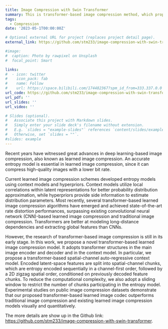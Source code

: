 ```yaml
---
title: Image Compression with Swin Transformer
summary: This is transformer-based image compression method, which propose a 2D zigzag entropy model. The paper of this project won the Best Student Paper Award.
tags:
  - Compression
date: '2023-05-1T00:00:00Z'

# Optional external URL for project (replaces project detail page).
external_link: https://github.com/stm233/image-compression-with-swin-transformer

#image:
#  caption: Photo by rawpixel on Unsplash
#  focal_point: Smart

links:
#  - icon: twitter
#    icon_pack: fab
#    name: Follow
#    url: https://space.bilibili.com/174482367?spm_id_from=333.337.0.0
url_code: https://github.com/stm233/image-compression-with-swin-transformer
url_pdf: ''
url_slides: ''
url_video: ''

# Slides (optional).
#   Associate this project with Markdown slides.
#   Simply enter your slide deck's filename without extension.
#   E.g. `slides = "example-slides"` references `content/slides/example-slides.md`.
#   Otherwise, set `slides = ""`.
#slides: example
---
```


Recent years have witnessed great advances in deep learning-based image compression, also known as learned image compression. An accurate entropy model is essential in learned image compression, since it can compress high-quality images with a lower bit rate. 

Current learned image compression schemes developed entropy models using context models and hyperpriors. Context models utilize local correlations within latent representations for better probability distribution approximation, while hyperpriors provide side information to estimate distribution parameters. Most recently, several transformer-based learned image compression algorithms have emerged and achieved state-of-the-art rate distortion performances, surpassing existing convolutional neural network (CNN)-based learned image compression and traditional image compression. Transformers are better at modeling long-distance dependencies and extracting global features than CNNs. 

However, the research of transformer-based image compression is still in its early stage. In this work, we propose a novel transformer-based learned image compression model. It adopts transformer structures in the main image encoder and decoder and in the context model. In
particular, we propose a transformer-based spatial-channel auto-regressive context model. Encoded latent-space features are split into spatial-channel chunks, which are entropy encoded sequentially in a channel-first order, followed by a 2D zigzag spatial order, conditioned on previously decoded feature chunks. To reduce the computational complexity, we also adopt a sliding window to restrict the number of chunks participating in the entropy model. Experimental studies on public image compression datasets demonstrate that our proposed transformer-based learned image codec outperforms traditional image compression and existing learned image compression models visually and quantitatively.

The more details are show up in the Github link: https://github.com/stm233/image-compression-with-swin-transformer.
